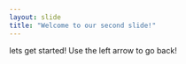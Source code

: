 ```yaml
---
layout: slide
title: "Welcome to our second slide!"
---
```

lets get started!
Use the left arrow to go back!

